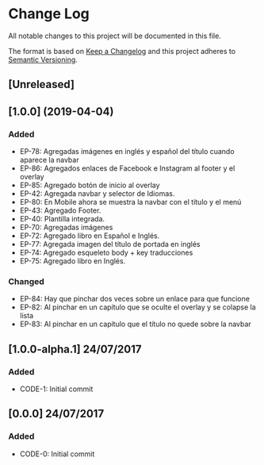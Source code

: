 # Change Log
All notable changes to this project will be documented in this file.

The format is based on [Keep a Changelog](http://keepachangelog.com/) 
and this project adheres to [Semantic Versioning](http://semver.org/).

## [Unreleased]

## [1.0.0] (2019-04-04)

### Added
- EP-78: Agregadas imágenes en inglés y español del título cuando aparece la navbar
- EP-86: Agregados enlaces de Facebook e Instagram al footer y el overlay
- EP-85: Agregado botón de inicio al overlay
- EP-42: Agregada navbar y selector de Idiomas.
- EP-80: En Mobile ahora se muestra la navbar con el título y el menú
- EP-43: Agregado Footer.
- EP-40: Plantilla integrada.
- EP-70: Agregadas imágenes
- EP-72: Agregado libro en Español e Inglés.
- EP-77: Agregada imagen del título de portada en inglés
- EP-74: Agregado esqueleto body + key traducciones
- EP-75: Agregado libro en Inglés.

### Changed
- EP-84: Hay que pinchar dos veces sobre un enlace para que funcione
- EP-82: Al pinchar en un capítulo que se oculte el overlay y se colapse la lista
- EP-83: Al pinchar en un capítulo que el título no quede sobre la navbar

## [1.0.0-alpha.1] 24/07/2017

### Added
- CODE-1: Initial commit

## [0.0.0] 24/07/2017

### Added
- CODE-0: Initial commit